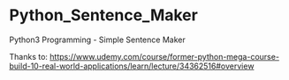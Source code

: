 # Python_Sentence_Maker
Python3 Programming - Simple Sentence Maker

Thanks to:
https://www.udemy.com/course/former-python-mega-course-build-10-real-world-applications/learn/lecture/34362516#overview

